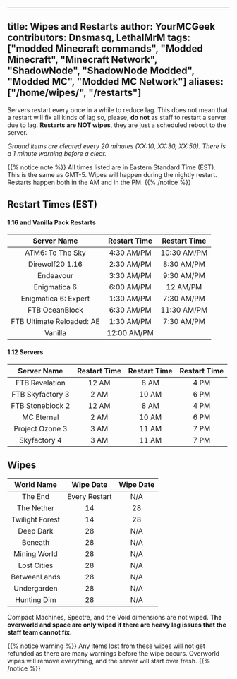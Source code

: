 ---
title: Wipes and Restarts
author: YourMCGeek
contributors: Dnsmasq, LethalMrM
tags: ["modded Minecraft commands", "Modded Minecraft", "Minecraft Network", "ShadowNode", "ShadowNode Modded", 
"Modded MC", "Modded MC Network"]
aliases: ["/home/wipes/", "/restarts"]
-----------------------------

Servers restart every once in a while to reduce lag. This does not mean that a restart will fix all kinds of lag so, please, **do not** as staff to restart a server due to lag. **Restarts are NOT wipes**, they are just a scheduled reboot to the server. 

*Ground items are cleared every 20 minutes (XX:10, XX:30, XX:50). There is a 1 minute warning before a clear.*

{{% notice note %}}
All times listed are in Eastern Standard Time (EST). This is the same as GMT-5. Wipes will happen during the nightly restart. Restarts happen both in the AM and in the PM.
{{% /notice %}}

## Restart Times (EST)


####  1.16 and Vanilla Pack Restarts

|        Server Name        | Restart Time   | Restart Time   |
|:-------------------------:| :------------: | :------------: |
|     ATM6: To The Sky      | 4:30 AM/PM     | 10:30 AM/PM    |
|      Direwolf20 1.16      | 2:30 AM/PM     | 8:30 AM/PM     |
|         Endeavour         | 3:30 AM/PM     | 9:30 AM/PM     |
|       Enigmatica 6        | 6:00 AM/PM     | 12 AM/PM       |
|   Enigmatica 6: Expert    | 1:30 AM/PM     | 7:30 AM/PM     |
|      FTB OceanBlock       | 6:30 AM/PM     | 11:30 AM/PM    |
| FTB Ultimate Reloaded: AE | 1:30 AM/PM     | 7:30 AM/PM     |
|          Vanilla          | 12:00 AM/PM    |                |

#### 1.12 Servers

| Server Name        | Restart Time     | Restart Time     | Restart Time     |
| :----------------: | :--------------: | :--------------: | :--------------: |
| FTB Revelation     | 12 AM            | 8 AM             | 4 PM             |
| FTB Skyfactory 3   | 2 AM             | 10 AM            | 6 PM             |
| FTB Stoneblock 2   | 12 AM            | 8 AM             | 4 PM             |
| MC Eternal         | 2 AM             | 10 AM            | 6 PM             |
| Project Ozone 3    | 3 AM             | 11 AM            | 7 PM             |
| Skyfactory 4       | 3 AM             | 11 AM            | 7 PM             |

##  Wipes 

| World Name      | Wipe Date     | Wipe Date |
| :--------:      | :-------:     |:---------:|
| The End         | Every Restart |    N/A    |
| The Nether      | 14            |    28     |
| Twilight Forest | 14            |    28     |
| Deep Dark       | 28            |    N/A    |
| Beneath         | 28            |    N/A    |
| Mining World    | 28            |    N/A    |
| Lost Cities     | 28            |    N/A    |
| BetweenLands    | 28            |    N/A    |
| Undergarden     | 28            |    N/A    |
| Hunting Dim     | 28            |    N/A    |

Compact Machines, Spectre, and the Void dimensions are not wiped. **The overworld and space are only wiped if there are heavy lag issues that the staff team cannot fix.**

{{% notice warning %}}
Any items lost from these  wipes will not get refunded as there are many warnings before the wipe occurs. Overworld wipes will remove everything, and the server will start over fresh.
{{% /notice %}}


